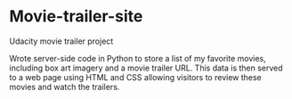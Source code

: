 # Movie-trailer-site
Udacity movie trailer project

Wrote server-side code in Python to store a list of my favorite movies, including box art imagery and a movie trailer URL. This data is then served to a web page using HTML and CSS allowing visitors to review these movies and watch the trailers.

